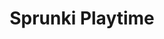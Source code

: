 ---
slug: sprunki-playtime-2156
title: Sprunki Playtime
description: "Sprunki Playtime is an exciting online game. Play for free directly in your browser!"
icon: /images/popular_mods/Sprunki Playtime.png
url: https://wowtbc.net/sprunkin/sprunki-playtime/index.html
previewImage: /images/popular_mods/Sprunki Playtime.png
type: popular mods

# SEO配置
seo:
  title: "Sprunki Playtime - Play Free Online Game | Fun Browser Games"
  description: "Sprunki Playtime - Play this fun online game for free in your browser. No download required!"
  ogImage: "/images/popular_mods/Sprunki Playtime.png"
  keywords: "sprunki-playtime-2156, online game, browser game, free game, popular mods game, play online"

videoUrls:
  - https://www.youtube.com/embed/example1
  - https://www.youtube.com/embed/example2

whyPlay:
  title: "Why Play Sprunki Playtime?"
  items:
    - "Immersive Gameplay: Sprunki Playtime offers an engaging and immersive gaming experience that will keep you entertained for hours"
    - "Challenging Levels: Test your skills with increasingly difficult challenges and obstacles"
    - "Beautiful Graphics: Enjoy stunning visuals and smooth animations that bring the game world to life"
    - "Regular Updates: New content and features are added regularly to keep the game fresh and exciting"
    - "Free to Play: Experience all the fun without spending a penny"
    - "Community Features: Connect with other players, share strategies, and compete for high scores"
    - "Cross-Platform: Play on any device with a web browser, no downloads required"

features:
  title: "Key Features of Sprunki Playtime"
  image: "/images/popular_mods/Sprunki Playtime.png"
  items:
    - "Intuitive Controls: Easy to learn controls make Sprunki Playtime accessible for players of all skill levels"
    - "Multiple Game Modes: Enjoy various gameplay options that provide different challenges and experiences"
    - "Character Customization: Personalize your gaming experience with unique characters and items"
    - "Achievement System: Complete special tasks to earn rewards and recognition"
    - "Leaderboards: Compete with players worldwide and see who can achieve the highest scores"

characteristics:
  title: "Game Characteristics"
  image: "/images/popular_mods/Sprunki Playtime.png"
  items:
    - "Genre: Popular mods game with elements of strategy and skill"
    - "Difficulty: Suitable for both casual gamers and those seeking a challenge"
    - "Play Time: Quick sessions or extended gameplay, depending on your preference"
    - "Art Style: Vibrant and engaging visuals that enhance the gaming experience"
    - "Sound Design: Immersive audio that complements the gameplay perfectly"

info: "Sprunki Playtime is an exciting online game that offers players a unique and engaging gaming experience. With its intuitive controls, stunning visuals, and challenging gameplay, Sprunki Playtime provides hours of entertainment for players of all ages and skill levels. Whether you're looking for a quick gaming session during a break or an extended play session, Sprunki Playtime delivers an immersive experience that will keep you coming back for more. The game features multiple levels of increasing difficulty, ensuring that players are constantly challenged as they progress. With regular updates adding new content and features, Sprunki Playtime remains fresh and exciting, providing endless entertainment options for its growing community of players."

howToPlayIntro: "Welcome to Sprunki Playtime! This guide will walk you through the basics and help you master the game. Whether you're a beginner or looking to improve your skills, these tips and instructions will enhance your gaming experience."

howToPlaySteps:
  - title: "Getting Started"
    description: "Begin your Sprunki Playtime adventure by familiarizing yourself with the controls. Use your keyboard or mouse to navigate through the game interface. The tutorial will guide you through the basic mechanics and help you understand the objectives."
  - title: "Understanding the Objectives"
    description: "In Sprunki Playtime, your main goal is to progress through levels by completing specific objectives. Each level presents unique challenges that require different strategies and approaches."
  - title: "Mastering the Controls"
    description: "Practice using the controls to improve your precision and reaction time. Sprunki Playtime requires quick reflexes and strategic thinking to overcome obstacles and defeat opponents."
  - title: "Utilizing Power-ups"
    description: "Collect power-ups throughout the game to enhance your abilities and overcome difficult challenges. Each power-up offers unique advantages that can be crucial for success."
  - title: "Developing Strategies"
    description: "As you progress in Sprunki Playtime, develop effective strategies for different scenarios. Analyze patterns, anticipate challenges, and adapt your approach to maximize your performance."

faq:
  title: "Frequently Asked Questions about Sprunki Playtime"
  items:
    - question: "Is Sprunki Playtime free to play?"
      answer: "Yes, Sprunki Playtime is completely free to play directly in your web browser. No downloads or purchases are required to enjoy the full game experience."
    - question: "Can I play Sprunki Playtime on mobile devices?"
      answer: "Yes, Sprunki Playtime is optimized for both desktop and mobile play. You can enjoy the game on any device with a web browser and internet connection."
    - question: "Are there any in-game purchases?"
      answer: "While Sprunki Playtime is free to play, there may be optional in-game purchases available for cosmetic items or additional features that don't affect core gameplay."
    - question: "How often is Sprunki Playtime updated?"
      answer: "The developers regularly update Sprunki Playtime with new content, features, and improvements based on player feedback and game performance."
    - question: "Can I play Sprunki Playtime offline?"
      answer: "Currently, Sprunki Playtime requires an internet connection to play as it's a browser-based online game."
    - question: "Is Sprunki Playtime suitable for children?"
      answer: "Yes, Sprunki Playtime is designed to be family-friendly and suitable for players of all ages."
    - question: "How do I report bugs or issues?"
      answer: "If you encounter any problems while playing Sprunki Playtime, you can report them through the game's support page or contact the developers directly through their website."
    - question: "Still Have Questions?"
      answer: "If you have additional questions about Sprunki Playtime that aren't covered in this FAQ, please visit our support center or contact our customer service team for assistance."
---